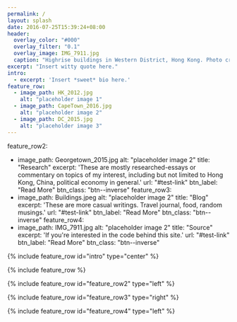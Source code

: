 ```yaml
---
permalink: /
layout: splash
date: 2016-07-25T15:39:24+08:00
header:
  overlay_color: "#000"
  overlay_filter: "0.1"
  overlay_image: IMG_7911.jpg
  caption: "Highrise buildings in Western District, Hong Kong. Photo credit: Kelly Lui"
excerpt: "Insert witty quote here."
intro:
  - excerpt: 'Insert *sweet* bio here.'
feature_row:
  - image_path: HK_2012.jpg
    alt: "placeholder image 1"
  - image_path: CapeTown_2016.jpg
    alt: "placeholder image 2"
  - image_path: DC_2015.jpg
    alt: "placeholder image 3"
---
```


feature_row2:
  - image_path: Georgetown_2015.jpg
    alt: "placeholder image 2"
    title: "Research"
    excerpt: 'These are mostly researched-essays or commentary on topics of my interest, including but not limited to Hong Kong, China, political economy in general.'
    url: "#test-link"
    btn_label: "Read More"
    btn_class: "btn--inverse"
feature_row3:
  - image_path: Buildings.jpeg
    alt: "placeholder image 2"
    title: "Blog"
    excerpt: 'These are more casual writings. Travel journal, food, random musings.'
    url: "#test-link"
    btn_label: "Read More"
    btn_class: "btn--inverse"
feature_row4:
  - image_path: IMG_7911.jpg
    alt: "placeholder image 2"
    title: "Source"
    excerpt: 'If you're interested in the code behind this site.'
    url: "#test-link"
    btn_label: "Read More"
    btn_class: "btn--inverse"

{% include feature_row id="intro" type="center" %}

{% include feature_row %}

{% include feature_row id="feature_row2" type="left" %}

{% include feature_row id="feature_row3" type="right" %}

{% include feature_row id="feature_row4" type="left" %}
